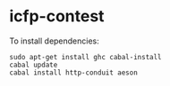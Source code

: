 icfp-contest
============

To install dependencies:

```
sudo apt-get install ghc cabal-install
cabal update
cabal install http-conduit aeson
```
